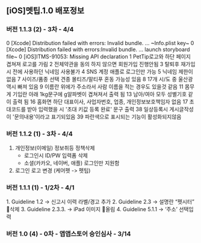 ## [iOS]멧팁.1.0 배포정보

### 버전 1.1.3 (2) - 3차 - 4/4
0  [Xcode] Distribution failed with errors: Invalid bundle. ... ~Info.plist key~
0  [Xcode] Distribution failed with errors:Invalid bundle. ... launch storyboard file~
0  [iOS]ITMS-91053: Missing API declaration
1  PetTip로고와 하단 페이지 겹쳐져 로고를 가림
2  전체약관을 동의 하지 않으면 회원가입 진행안됨
3  탈퇴후 재가입시 전에 사용하던 닉네임 사용불가
4  SNS 계정 애플로 로그인만 가능
5  닉네임 제한이 없음
7  사이즈/품종 선택 견종 몰티즈/말티푸 혼동 가능성 있음
8  17개 시/도 중 울산광역시 빠져 있음
9  이름란 위에가 주소라서 사람 이름을 적는 경우도 있을것 같음
11 몸무게 기입란 아래 1kg문구에 g알파벳이 겹쳐져서 출력 됨
13 남아/여아 모두 성별기호 같이 출력 됨
16 홈화면 하단 대표이사, 사업자번호, 업종, 개인정보보호책임자 없음
17 초대코드를 받아 입력했을 시 '초대 키값 등록 완료' 문구 출력
38 일상등록시 게시글작성이 '문의내용'이라고 표기되있음
39 파란색으로 표시되는 기능이 활성화되지않음

### 버전 1.1.2 (1) - 3차 - 4/4
1. 개인정보(이메일) 정보취등 정책삭제
    * 로그인시 ID/PW 입력폼 삭제
    * 소셜(카카오, 네이버, 애플) 로그인만 지원함
2. 로그인 로고 변경 (케어펫 -> 펫팁)

### 버전 1.1.1 (1) - 1/2차 - 4/1

1. Guideline 1.2 → 신고시 이력 라벨/경고 추가
2. Guideline 2.3 → 설명란 “펫시터” 삭제
3. Guideline 2.3.3. → iPad 이미지 올림
4. Guideline 5.1.1 → ‘주소’ 선택입력

### 버전 1.0 (4) - 0차 - 앱앱스토어 승인심사 - 3/14
